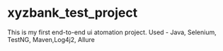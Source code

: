 # xyzbank_test_project
This is my first end-to-end ui atomation project.
Used - Java, Selenium, TestNG, Maven,Log4j2, Allure
